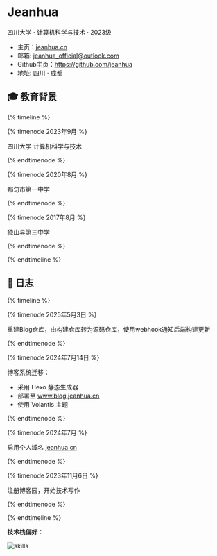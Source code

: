# Jeanhua
四川大学 · 计算机科学与技术 · 2023级

- 主页：[jeanhua.cn](https://jeanhua.cn)
- 邮箱: jeanhua_official@outlook.com
- Github主页：https://github.com/jeanhua
- 地址: 四川 · 成都

## 🎓 教育背景

{% timeline %}

{% timenode 2023年9月 %}

四川大学 计算机科学与技术

{% endtimenode %}

{% timenode 2020年8月 %}

都匀市第一中学

{% endtimenode %}

{% timenode 2017年8月 %}

独山县第三中学

{% endtimenode %}

{% endtimeline %}



## 📅 日志

{% timeline %}

{% timenode 2025年5月3日 %}

重建Blog仓库，由构建仓库转为源码仓库，使用webhook通知后端构建更新

{% endtimenode %}

{% timenode 2024年7月14日 %}

博客系统迁移：

- 采用 Hexo 静态生成器
- 部署至 www.blog.jeanhua.cn
- 使用 Volantis 主题

{% endtimenode %}

{% timenode 2024年7月 %}

启用个人域名 [jeanhua.cn](https://jeanhua.cn)

{% endtimenode %}

{% timenode 2023年11月6日 %}

注册博客园，开始技术写作

{% endtimenode %}

{% endtimeline %}

&zwnj;**技术栈偏好**&zwnj;：

![skills](https://skillicons.dev/icons?perline=14&i=html,java,python,c,cpp,cs,go,typescript,dart,javascript,flutter,vue,vite,react,git,github,linux,ubuntu,md,photoshop,postman,sqlite,vscode,visualstudio,idea,qt,pycharm,unity)
